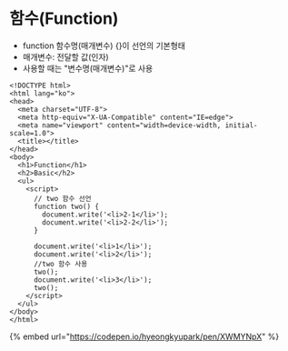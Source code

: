 # 함수\(Function\)

* function 함수명\(매개변수\) {}이 선언의 기본형태
* 매개변수: 전달할 값\(인자\)
* 사용할 때는 "변수명\(매개변수\)"로 사용

```markup
<!DOCTYPE html>
<html lang="ko">
<head>
  <meta charset="UTF-8">
  <meta http-equiv="X-UA-Compatible" content="IE=edge">
  <meta name="viewport" content="width=device-width, initial-scale=1.0">
  <title></title>
</head>
<body>
  <h1>Function</h1>
  <h2>Basic</h2>
  <ul>
    <script>
      // two 함수 선언
      function two() {
        document.write('<li>2-1</li>');
        document.write('<li>2-2</li>');
      }
      
      document.write('<li>1</li>');
      document.write('<li>2</li>');
      //two 함수 사용
      two();
      document.write('<li>3</li>');
      two();
    </script>
  </ul>
</body>
</html>
```

{% embed url="https://codepen.io/hyeongkyupark/pen/XWMYNpX" %}




